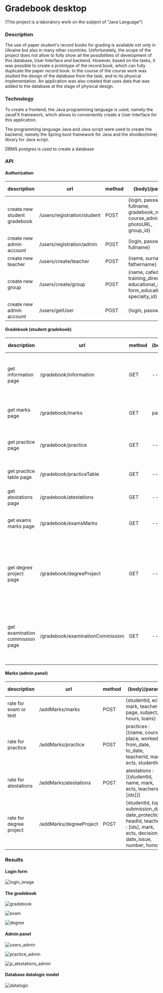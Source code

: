 # Gradebook desktop

(This project is a laboratory work on the subject of "Java Language")

### Description

The use of paper student's record books for grading is available not only in Ukraine but also in many other countries. Unfortunately, the scope of the project does not allow to fully show all the possibilities of development of this database, User Interface and backend. However, based on the tasks, it was possible to create a prototype of the record book, which can fully duplicate the paper record book.
In the course of the course work was studied the design of the database from the task, and to its physical implementation. An application was also created that uses data that was added to the database at the stage of physical design.

### Technology

To create a frontend, the Java programming language is used, namely the JavaFX framework, which allows to conveniently create a User Interface for this application.

The programming language Java and Java script were used to create the backend, namely the Spring boot framework for Java and the shvidko(mine) library for Java script.

DBMS postgres is used to create a database

### API

#### Authorization

description | url | method | {body}/params | need token | result
----|----|--------|-------------|------------|-------
create new student gradebook| /users/registration/student | POST | {login, password, fullname, gradebook_number, course_admission, photoURL, group_id} | YES | ok/error
create new admin account| /users/registration/admin | POST | {login, password, fullname} | YES | ok/error
create new teacher| /users/create/teacher | POST | {name, surname, fathername} | YES | ok/error
create new group| /users/create/group | POST | {name, cafedra, training_direction, educational_level, form_education, specialty_id} | YES | ok/error
create new admin account| /users/getUser | POST | {login, password} | NO | token(ok)/error

#### Gradebook (student gradebook)

description | url | method | {body}/params | need token | result
----|----|--------|-------------|------------|-------
get information page | /gradebook/information | GET | --- | YES | {fullname, gradebook_number, course_admission, date_entry, date_issue, photoURL, group, dean}/error
get marks page | /gradebook/marks | GET | page| YES | marks : [{subject, hours, loans, mark, ects, date, semester, teacher}]/error
get practice page | /gradebook/practice | GET | --- | YES | practices : [{from_date, to_date, teacher, mark, ects, date}]/error
get practice table page | /gradebook/practiceTable | GET | --- | YES | practicesTable : [name, course, place, worked]/error
get atestations page | /gradebook/atestations | GET | --- | YES | atestations : [{date, name}]/error
get exams marks page | /gradebook/examsMarks | GET | --- | YES | examMarks : [{mark, ects, teachers : [{name, surname, fathername}]}]/error
get degree project page | /gradebook/degreeProject | GET | --- | YES | {student_name, topic, submission_date, date_protection, head : {name, surname, fathername}, teachers : [{name, surname, fathername}], mark, ects }/error
get examination commission page | /gradebook/examinationCommission | GET | --- | YES | {decision, head : {name, surname, fathername}, teachers : [{name, surname, fathername}], date_issue, number, studentName, dean}/error

#### Marks (admin panel)

description | url | method | {body}/params | need token | result
----|----|--------|-------------|------------|-------
rate for exam or test | /addMarks/marks | POST | {studentId, ects, mark, teacherId, page, subject, hours, loans} | YES | ok/error
rate for practice | /addMarks/practice | POST | practices : [{name, course, place, worked, from_date, to_date, teacherId, mark, ects, studentId}] | YES | ok/error
rate for atestations | /addMarks/atestations | POST | atestations : [{studentId, name, mark, ects, teachers : [ids]}] | YES | ok/error
rate for degree project | /addMarks/degreeProject | POST | {studentId, topic, submission_date, date_protection, headId, teachers : [ids], mark, ects, decision, date_issue, number, honors} | YES | ok/error


### Results

#### Login form

![login_image](https://github.com/BohdanShmalko/Gradebook-desktop/blob/main/images/login_image.png?raw=true)

#### The gradebook

![gradebook](https://github.com/BohdanShmalko/Gradebook-desktop/blob/main/images/gradebook.png?raw=true)

![exam](https://github.com/BohdanShmalko/Gradebook-desktop/blob/main/images/exam.png?raw=true)

![degree](https://github.com/BohdanShmalko/Gradebook-desktop/blob/main/images/degree.png?raw=true)

#### Admin panel

![users_admin](https://github.com/BohdanShmalko/Gradebook-desktop/blob/main/images/users_admin.png?raw=true)

![practice_admin](https://github.com/BohdanShmalko/Gradebook-desktop/blob/main/images/practice_admin.png?raw=true)

![p_atestations_admin](https://github.com/BohdanShmalko/Gradebook-desktop/blob/main/images/p_atestations_admin.png?raw=true)

#### Database datalogic model

![datalogic](https://github.com/BohdanShmalko/Gradebook-desktop/blob/main/database/datalogicModel.png?raw=true)
